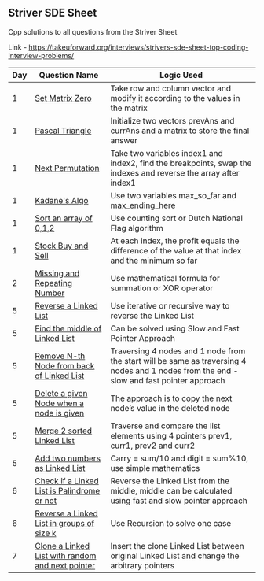 ## Striver SDE Sheet

Cpp solutions to all questions from the Striver Sheet

Link - https://takeuforward.org/interviews/strivers-sde-sheet-top-coding-interview-problems/

Day | Question Name | Logic Used 
------|---------------|------------|
1 | [Set Matrix Zero](https://leetcode.com/problems/set-matrix-zeroes/) | Take row and column vector and modify it according to the values in the matrix
1 | [Pascal Triangle](https://leetcode.com/problems/pascals-triangle/) | Initialize two vectors prevAns and currAns and a matrix to store the final answer
1 | [Next Permutation](https://leetcode.com/problems/next-permutation/) | Take two variables index1 and index2, find the breakpoints, swap the indexes and reverse the array after index1
1 | [Kadane's Algo](https://leetcode.com/problems/maximum-subarray/) | Use two variables max_so_far and max_ending_here
1 | [Sort an array of 0,1,2](https://leetcode.com/problems/sort-colors/) | Use counting sort or Dutch National Flag algorithm
1 | [Stock Buy and Sell](https://leetcode.com/problems/best-time-to-buy-and-sell-stock/) | At each index, the profit equals the difference of the value at that index and the minimum so far
2 | [Missing and Repeating Number](https://www.interviewbit.com/problems/repeat-and-missing-number-array/) | Use mathematical formula for summation or XOR operator
5 | [Reverse a Linked List](https://leetcode.com/problems/reverse-linked-list/) | Use iterative or recursive way to reverse the Linked List
5 | [Find the middle of Linked List](https://leetcode.com/problems/middle-of-the-linked-list/) | Can be solved using Slow and Fast Pointer Approach
5 | [Remove N-th Node from back of Linked List](https://leetcode.com/problems/remove-nth-node-from-end-of-list/) | Traversing 4 nodes and 1 node from the start will be same as traversing 4 nodes and 1 nodes from the end - slow and fast pointer approach
5 | [Delete a given Node when a node is given](https://leetcode.com/problems/delete-node-in-a-linked-list/) | The approach is to copy the next node’s value in the deleted node
5 | [Merge 2 sorted Linked List](https://leetcode.com/problems/merge-two-sorted-lists/) | Traverse and compare the list elements using 4 pointers prev1, curr1, prev2 and curr2
5 | [Add two numbers as Linked List](https://leetcode.com/problems/add-two-numbers/) | Carry = sum/10 and digit = sum%10, use simple mathematics
6 | [Check if a Linked List is Palindrome or not](https://leetcode.com/problems/palindrome-linked-list/) | Reverse the Linked List from the middle, middle can be calculated using fast and slow pointer approach
6 | [Reverse a Linked List in groups of size k](https://leetcode.com/problems/reverse-nodes-in-k-group/) | Use Recursion to solve one case
7 | [Clone a Linked List with random and next pointer](https://leetcode.com/problems/copy-list-with-random-pointer/) | Insert the clone Linked List between original Linked List and change the arbitrary pointers

